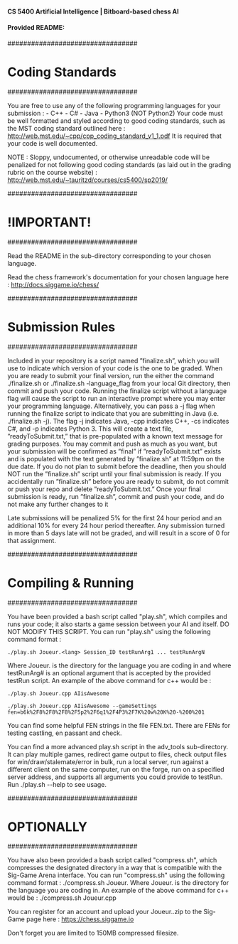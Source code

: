#### CS 5400 Artificial Intelligence | Bitboard-based chess AI

#### Provided README:

#################################
#	Coding Standards	#
#################################

You are free to use any of the following programming languages for your submission : 
	- C++
	- C#
	- Java
	- Python3 (NOT Python2)
Your code must be well formatted and styled according to good coding standards, such as the MST coding standard outlined here : 
http://web.mst.edu/~cpp/cpp_coding_standard_v1_1.pdf
It is required that your code is well documented.

NOTE : Sloppy, undocumented, or otherwise unreadable code will be penalized for not following good coding standards (as laid out in the grading rubric on the course website) : 
http://web.mst.edu/~tauritzd/courses/cs5400/sp2019/ 

#################################
#          !IMPORTANT!          #
#################################

Read the README in the sub-directory corresponding to your chosen language.  

Read the chess framework's documentation for your chosen language here : http://docs.siggame.io/chess/ 

#################################
#	Submission Rules	#
#################################

Included in your repository is a script named ”finalize.sh”, which you will use to indicate which version of your code is the one to be graded. When you are ready to submit your final version, run the either the command ./finalize.sh or ./finalize.sh -language_flag from your local Git directory, then commit and push your code. Running the finalize script without a language flag will cause the script to run an interactive prompt where you may enter your programming language. Alternatively, you can pass a -j flag when running the finalize script to indicate that you are submitting in Java (i.e. ./finalize.sh -j). The flag -j indicates Java, -cpp indicates C++, -cs indicates C#, and -p indicates Python 3. This will create a text file, ”readyToSubmit.txt,” that is pre-populated with a known text message for grading purposes. You may commit and push as much as you want, but your submission will be confirmed as ”final” if ”readyToSubmit.txt” exists and is populated with the text generated by ”finalize.sh” at 11:59pm on the due date. If you do not plan to submit before the deadline, then you should NOT run the ”finalize.sh” script until your final submission is ready. If you accidentally run ”finalize.sh” before you are ready to submit, do not commit or push your repo and delete ”readyToSubmit.txt.” Once your final submission is ready, run ”finalize.sh”, commit and push your code, and do not make any further changes to it

Late submissions will be penalized 5% for the first 24 hour period and an additional 10% for every 24 hour period thereafter. Any submission turned in more than 5 days late will not be graded, and will result in a score of 0 for that assignment. 

#################################
#       Compiling & Running	#
#################################

You have been provided a bash script called "play.sh", which compiles and runs your code; it also starts a game session between your AI and itself. DO NOT MODIFY THIS SCRIPT.
You can run "play.sh" using the following command format :

	./play.sh Joueur.<lang> Session_ID testRunArg1 ... testRunArgN

Where Joueur.<lang> is the directory for the language you are coding in and where testRunArg# is an optional argument that is accepted by the provided testRun script. An example of the above command for c++ would be :

	./play.sh Joueur.cpp AIisAwesome

	./play.sh Joueur.cpp AIisAwesome --gameSettings fen=b6k%2F8%2F8%2F8%2F5p2%2F6q1%2F4P3%2F7K%20w%20K%20-%200%201

You can find some helpful FEN strings in the file FEN.txt. There are FENs for testing castling, en passant and check.

You can find a more advanced play.sh script in the adv_tools sub-directory. It can play multiple games, redirect game output to files, check output files for win/draw/stalemate/error in bulk, run a local server, run against a different client on the same computer, run on the forge, run on a specified server address, and supports all arguments you could provide to testRun. Run ./play.sh --help to see usage.

#################################
#      	    OPTIONALLY		#
#################################

You have also been provided a bash script called "compress.sh", which compresses the designated directory in a way that is compatible with the Sig-Game Arena interface.
You can run "compress.sh" using the following command format :
	./compress.sh Joueur.<lang>
Where Joueur.<lang> is the directory for the language you are coding in. An example of the above command for c++ would be :
        ./compress.sh Joueur.cpp

You can register for an account and upload your Joueur.<lang>.zip to the Sig-Game page here : https://chess.siggame.io

Don't forget you are limited to 150MB compressed filesize.

